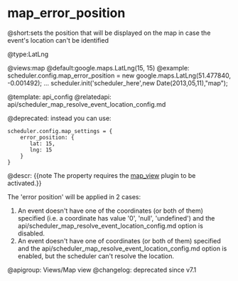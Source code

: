 map_error_position
=============
@short:sets the position that will be displayed on the map in case the event's location can't be identified 
	

@type:LatLng

@views:map
@default:google.maps.LatLng(15, 15)
@example:
scheduler.config.map_error_position = new google.maps.LatLng(51.477840, -0.001492);
...
scheduler.init('scheduler_here',new Date(2013,05,11),"map");


@template:	api_config
@relatedapi:
	api/scheduler_map_resolve_event_location_config.md

@deprecated:
instead you can use:
~~~
scheduler.config.map_settings = {
	error_position: {
	   lat: 15,
	   lng: 15
	}
}
~~~

@descr:
{{note The property requires the [map_view](extensions_list.html#mapview) plugin to be activated.}}

The 'error position' will be applied in 2 cases:

1. An event doesn't have one of the coordinates (or both of them) specified (i.e. a coordinate has value '0', 'null', 'undefined') and the api/scheduler_map_resolve_event_location_config.md option is disabled.
2. An event doesn't have one of coordinates (or both of them) specified and the api/scheduler_map_resolve_event_location_config.md option is enabled, but the scheduler can't resolve the location.

@apigroup: Views/Map view
@changelog:
deprecated since v7.1

